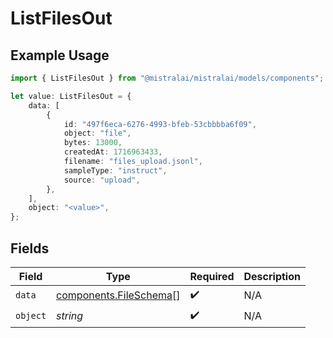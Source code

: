# ListFilesOut

## Example Usage

```typescript
import { ListFilesOut } from "@mistralai/mistralai/models/components";

let value: ListFilesOut = {
    data: [
        {
            id: "497f6eca-6276-4993-bfeb-53cbbbba6f09",
            object: "file",
            bytes: 13000,
            createdAt: 1716963433,
            filename: "files_upload.jsonl",
            sampleType: "instruct",
            source: "upload",
        },
    ],
    object: "<value>",
};
```

## Fields

| Field                                                            | Type                                                             | Required                                                         | Description                                                      |
| ---------------------------------------------------------------- | ---------------------------------------------------------------- | ---------------------------------------------------------------- | ---------------------------------------------------------------- |
| `data`                                                           | [components.FileSchema](../../models/components/fileschema.md)[] | :heavy_check_mark:                                               | N/A                                                              |
| `object`                                                         | *string*                                                         | :heavy_check_mark:                                               | N/A                                                              |